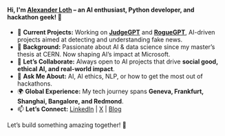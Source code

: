 #### Hi, I'm [Alexander Loth](https://alexloth.com/) – an AI enthusiast, Python developer, and hackathon geek! 👋

- 🔭 **Current Projects:** Working on **[JudgeGPT](https://github.com/aloth/JudgeGPT)** and **[RogueGPT](https://github.com/aloth/RogueGPT)**, AI-driven projects aimed at detecting and understanding fake news.
- 🌱 **Background:** Passionate about AI & data science since my master’s thesis at CERN. Now shaping AI’s impact at Microsoft.
- 👯 **Let’s Collaborate:** Always open to AI projects that drive **social good, ethical AI, and real-world impact**.
- 💬 **Ask Me About:** AI, AI ethics, NLP, or how to get the most out of hackathons.
- 🌍 **Global Experience:** My tech journey spans **Geneva, Frankfurt, Shanghai, Bangalore, and Redmond**.
- 📫 **Let’s Connect:** [LinkedIn](https://www.linkedin.com/in/aloth) | [X](https://x.com/xlth) | [Blog](https://alexloth.com/)

Let’s build something amazing together! 🚀

<!--
**aloth/aloth** is a ✨ _special_ ✨ repository because its `README.md` (this file) appears on your GitHub profile.

Here are some ideas to get you started:

- 🔭 I’m currently working on ...
- 🌱 I’m currently learning ...
- 👯 I’m looking to collaborate on ...
- 🤔 I’m looking for help with ...
- 💬 Ask me about ...
- 📫 How to reach me: ...
- 😄 Pronouns: ...
- ⚡ Fun fact: ...
-->
